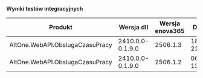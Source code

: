 **Wyniki testów integracyjnych**

| Produkt                         | Wersja dll       | Wersja enova365 | Data testu       | Status |
|---------------------------------|------------------|-----------------|------------------|--------|
| AltOne.WebAPI.ObslugaCzasuPracy | 2410.0.0-0.1.9.0 | 2506.1.3        | 18.08.2025 21:16 | ✅     |
| AltOne.WebAPI.ObslugaCzasuPracy | 2410.0.0-0.1.9.0 | 2506.1.2        | 06.08.2025 13:32 | ✅     |
